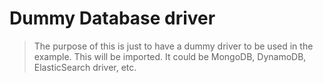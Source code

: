 # Dummy Database driver

> The purpose of this is just to have a dummy driver to be used in the example.
> This will be imported. It could be MongoDB, DynamoDB, ElasticSearch driver, etc. 
